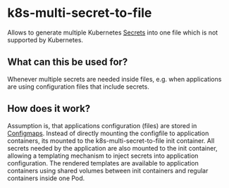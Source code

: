 # k8s-multi-secret-to-file
Allows to generate multiple Kubernetes [Secrets](https://kubernetes.io/docs/concepts/configuration/secret/) into one file which is not supported by Kubernetes.

## What can this be used for?
Whenever multiple secrets are needed inside files, e.g. when applications are using configuration files that include secrets.

## How does it work?
Assumption is, that applications configuration (files) are stored in [Configmaps](https://kubernetes.io/docs/concepts/configuration/configmap/). Instead of directly mounting the configfile to application containers, its mounted to the k8s-multi-secret-to-file init container.
All secrets needed by the application are also mounted to the init container, allowing a templating mechanism to inject secrets into application configuration. The rendered templates are available to application containers using shared volumes between init containers and regular containers inside one Pod.

